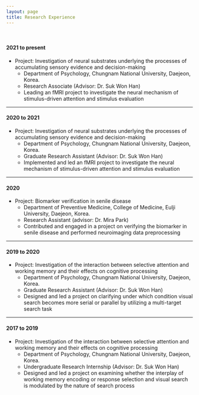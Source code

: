 ```yaml
---
layout: page
title: Research Experience
---
```


<br>

#### 2021 to present
* Project: Investigation of neural substrates underlying the processes of accumulating sensory evidence and decision-making
  * Department of Psychology, Chungnam National University, Daejeon, Korea.
  * Research Associate (Advisor: Dr. Suk Won Han)
  * Leading an fMRI project to investigate the neural mechanism of stimulus-driven attention and stimulus evaluation

<hr>

#### 2020 to 2021
* Project: Investigation of neural substrates underlying the processes of accumulating sensory evidence and decision-making
  * Department of Psychology, Chungnam National University, Daejeon, Korea.
  * Graduate Research Assistant (Advisor: Dr. Suk Won Han)
  * Implemented and led an fMRI project to investigate the neural mechanism of stimulus-driven attention and stimulus evaluation

<hr>

#### 2020
* Project: Biomarker verification in senile disease
  * Department of Preventive Medicine, College of Medicine, Eulji University, Daejeon, Korea.
  * Research Assistant (advisor: Dr. Mira Park)
  * Contributed and engaged in a project on verifying the biomarker in senile disease and performed neuroimaging data preprocessing

<hr>

#### 2019 to 2020
* Project: Investigation of the interaction between selective attention and working memory and their effects on cognitive processing
  * Department of Psychology, Chungnam National University, Daejeon, Korea.
  * Graduate Research Assistant (Advisor: Dr. Suk Won Han)
  * Designed and led a project on clarifying under which condition visual search becomes more serial or parallel by utilizing a multi-target search task


<hr>

#### 2017 to 2019
* Project: Investigation of the interaction between selective attention and working memory and their effects on cognitive processing
  * Department of Psychology, Chungnam National University, Daejeon, Korea.
  * Undergraduate Research Internship (Advisor: Dr. Suk Won Han)
  * Designed and led a project on examining whether the interplay of working memory encoding or response selection and visual search is modulated by the nature of search process

<br>


